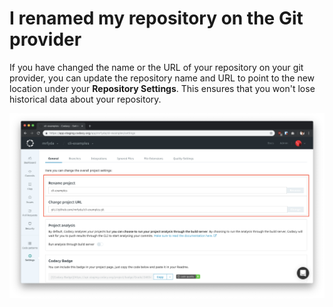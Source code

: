 # I renamed my repository on the Git provider

If you have changed the name or the URL of your repository on your git provider, you can update the repository name and URL to point to the new location under your **Repository Settings**. This ensures that you won't lose historical data about your repository.

![](../../images/Screenshot_2018-11-27_at_15.58.37.png)
